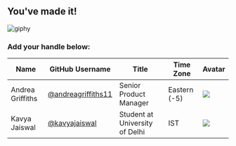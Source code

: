## You've made it! 

![giphy](https://user-images.githubusercontent.com/20666190/135487484-b031bcd1-3670-4860-b1b0-5803657db1cb.gif)

### Add your handle below: 

| Name | GitHub Username | Title | Time Zone | Avatar |
|---|---|---|---|---|
| Andrea Griffiths | [@andreagriffiths11](https://github.com/andreagriffiths11) | Senior Product Manager | Eastern (-5) | ![](https://avatars.githubusercontent.com/andreagriffiths11?s=64) |
| Kavya Jaiswal | [@kavyajaiswal](https://github.com/KavyaJaiswal) | Student at University of Delhi | IST | ![](https://avatars.githubusercontent.com/u/46790415?v=4) |
	
	
	
	
